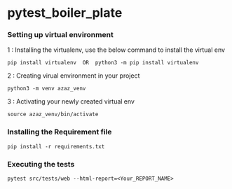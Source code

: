 # pytest_boiler_plate

### Setting up virtual environment

1 : Installing the virtualenv, use the below command to install the virtual env
``` 
pip install virtualenv  OR  python3 -m pip install virtualenv
 ```
2 : Creating virual environment in your project
```
python3 -m venv azaz_venv
```
3 : Activating your newly created virtual env
```
source azaz_venv/bin/activate   
```

### Installing the Requirement file

```
pip install -r requirements.txt
```

### Executing the tests
```
pytest src/tests/web --html-report=<Your_REPORT_NAME>